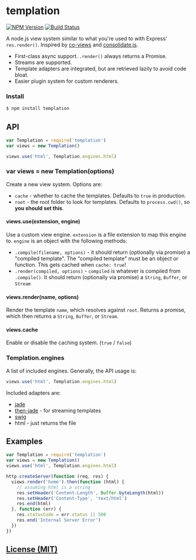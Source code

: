 # templation

[![NPM Version](https://badge.fury.io/js/templation.svg)](https://badge.fury.io/js/templation)
[![Build Status](https://travis-ci.org/expressjs/templation.svg?branch=master)](https://travis-ci.org/expressjs/templation)

A node.js view system similar to what you're used to with Express' `res.render()`.
Inspired by [co-views](https://github.com/visionmedia/co-views) and
[consolidate.js](https://github.com/visionmedia/consolidate.js/).

- First-class async support. `.render()` always returns a Promise.
- Streams are supported.
- Template adapters are integrated, but are retrieved lazily to avoid code bloat.
- Easier plugin system for custom renderers.

### Install

```bash
$ npm install templation
```

## API

```js
var Templation = require('templation')
var views = new Templation()

views.use('html', Templation.engines.html)
```

### var views = new Templation(options)

Create a new view system.
Options are:

- `cache` - whether to cache the templates.
  Defaults to `true` in production.
- `root` - the root folder to look for templates.
  Defaults to `process.cwd()`, so __you should set this__.

#### views.use(extension, engine)

Use a custom view engine.
`extension` is a file extension to map this engine to.
`engine` is an object with the following methods:

- `.compile(filename, options)` - it should return (optionally via promise)
  a "compiled template". The "compiled template" must be an object or function.
  This gets cached when `cache: true`!
- `.render(compiled, options)` - `compiled` is whatever is compiled from `.compile()`.
  It should return (optionally via promise) a `String`, `Buffer`, or `Stream`

#### views.render(name, options)

Render the template `name`, which resolves against `root`.
Returns a promise, which then returns a `String`, `Buffer`, or `Stream`.

#### views.cache

Enable or disable the caching system. (`true` / `false`)

### Templation.engines

A list of included engines.
Generally, the API usage is:

```js
views.use('html', Templation.engines.html)
```

Included adapters are:

- [jade](http://jade-lang.com)
- [then-jade](https://github.com/then/then-jade) - for streaming templates
- [swig](http://paularmstrong.github.io/swig/)
- html - just returns the file

## Examples

```js
var Templation = require('templation')
var views = new Templation()
views.use('html', Templation.engines.html)

http.createServer(function (req, res) {
  views.render('home').then(function (html) {
    // assuming html is a string
    res.setHeader('Content-Length', Buffer.byteLength(html))
    res.setHeader('Content-Type', 'text/html')
    res.end(html)
  }, function (err) {
    res.statusCode = err.status || 500
    res.end('Internal Server Error')
  })
})
```

## [License (MIT)](LICENSE)
